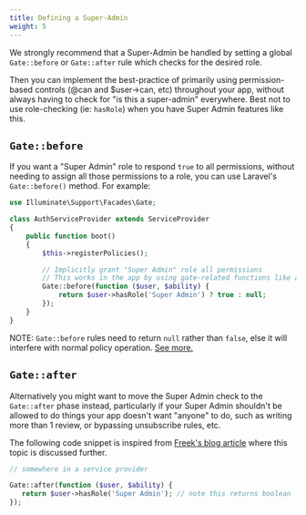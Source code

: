 ```yaml
---
title: Defining a Super-Admin
weight: 5
---
```


We strongly recommend that a Super-Admin be handled by setting a global `Gate::before` or `Gate::after` rule which checks for the desired role. 

Then you can implement the best-practice of primarily using permission-based controls (@can and $user->can, etc) throughout your app, without always having to check for "is this a super-admin" everywhere. Best not to use role-checking (ie: `hasRole`) when you have Super Admin features like this.


## `Gate::before`
If you want a "Super Admin" role to respond `true` to all permissions, without needing to assign all those permissions to a role, you can use Laravel's `Gate::before()` method. For example:

```php
use Illuminate\Support\Facades\Gate;

class AuthServiceProvider extends ServiceProvider
{
    public function boot()
    {
        $this->registerPolicies();

        // Implicitly grant "Super Admin" role all permissions
        // This works in the app by using gate-related functions like auth()->user->can() and @can()
        Gate::before(function ($user, $ability) {
            return $user->hasRole('Super Admin') ? true : null;
        });
    }
}
```

NOTE: `Gate::before` rules need to return `null` rather than `false`, else it will interfere with normal policy operation. [See more.](https://laracasts.com/discuss/channels/laravel/policy-gets-never-called#reply=492526)


## `Gate::after`

Alternatively you might want to move the Super Admin check to the `Gate::after` phase instead, particularly if your Super Admin shouldn't be allowed to do things your app doesn't want "anyone" to do, such as writing more than 1 review, or bypassing unsubscribe rules, etc.

The following code snippet is inspired from [Freek's blog article](https://murze.be/when-to-use-gateafter-in-laravel) where this topic is discussed further.

```php
// somewhere in a service provider

Gate::after(function ($user, $ability) {
   return $user->hasRole('Super Admin'); // note this returns boolean
});
```
